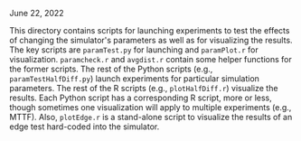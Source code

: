 June 22, 2022

This directory contains scripts for launching experiments to test the effects of changing the simulator's parameters as well as for
visualizing the results. 
The key scripts are `paramTest.py` for launching and `paramPlot.r` for visualization. `paramcheck.r` and `avgdist.r` contain some helper functions for the former scripts. 
The rest of the Python scripts (e.g., `paramTestHalfDiff.py`) launch experiments for particular simulation parameters. 
The rest of the R scripts (e.g., `plotHalfDiff.r`) visualize the results. 
Each Python script has a corresponding R script, more or less, though sometimes one visualization will apply to multiple experiments (e.g., MTTF). 
Also, `plotEdge.r` is a stand-alone script to visualize the results of an edge test hard-coded into the simulator.
